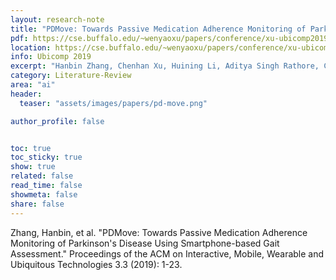 ```yaml
---
layout: research-note
title: "PDMove: Towards Passive Medication Adherence Monitoring of Parkinson’s Disease Using Smartphone-based Gait Assessment"
pdf: https://cse.buffalo.edu/~wenyaoxu/papers/conference/xu-ubicomp2019.pdf
location: https://cse.buffalo.edu/~wenyaoxu/papers/conference/xu-ubicomp2019.pdf
info: Ubicomp 2019
excerpt: "Hanbin Zhang, Chenhan Xu, Huining Li, Aditya Singh Rathore, Chen Song, Zhisheng Yan, Dongmei Li, Feng Lin, Kun Wang, Wenyao Xu"
category: Literature-Review
area: "ai"
header:
  teaser: "assets/images/papers/pd-move.png"

author_profile: false


toc: true
toc_sticky: true
show: true
related: false
read_time: false
showmeta: false
share: false
---
```

Zhang, Hanbin, et al. "PDMove: Towards Passive Medication Adherence Monitoring of Parkinson's Disease Using Smartphone-based Gait Assessment." Proceedings of the ACM on Interactive, Mobile, Wearable and Ubiquitous Technologies 3.3 (2019): 1-23.


